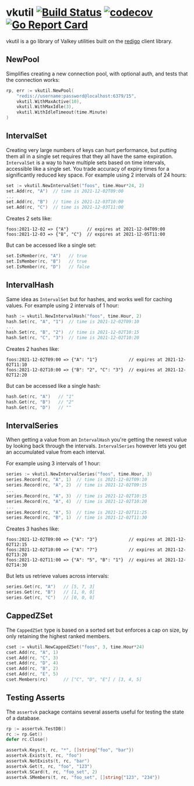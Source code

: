 # vkutil [![Build Status](https://github.com/nyaruka/vkutil/workflows/CI/badge.svg)](https://github.com/nyaruka/vkutil/actions?query=workflow%3ACI) [![codecov](https://codecov.io/gh/nyaruka/vkutil/branch/main/graph/badge.svg)](https://codecov.io/gh/nyaruka/vkutil) [![Go Report Card](https://goreportcard.com/badge/github.com/nyaruka/vkutil)](https://goreportcard.com/report/github.com/nyaruka/vkutil)

vkutil is a go library of Valkey utilities built on the [redigo](github.com/gomodule/redigo) client library.

## NewPool

Simplifies creating a new connection pool, with optional auth, and tests that the connection works:

```go
rp, err := vkutil.NewPool(
    "redis://username:password@localhost:6379/15", 
    vkutil.WithMaxActive(10), 
    vkutil.WithMaxIdle(3), 
    vkutil.WithIdleTimeout(time.Minute)
)
```

## IntervalSet

Creating very large numbers of keys can hurt performance, but putting them all in a single set requires that they all have the same expiration. `IntervalSet` is a way to have multiple sets based on time intervals, accessible like a single set. You trade accuracy of expiry times for a significantly reduced key space. For example using 2 intervals of 24 hours:

```go
set := vkutil.NewIntervalSet("foos", time.Hour*24, 2)
set.Add(rc, "A")  // time is 2021-12-02T09:00
...
set.Add(rc, "B")  // time is 2021-12-03T10:00
set.Add(rc, "C")  // time is 2021-12-03T11:00
```

Creates 2 sets like:

```
foos:2021-12-02 => {"A"}       // expires at 2021-12-04T09:00
foos:2021-12-03 => {"B", "C"}  // expires at 2021-12-05T11:00
```

But can be accessed like a single set:

```go
set.IsMember(rc, "A")   // true
set.IsMember(rc, "B")   // true
set.IsMember(rc, "D")   // false
```

## IntervalHash

Same idea as `IntervalSet` but for hashes, and works well for caching values. For example using 2 intervals of 1 hour:

```go
hash := vkutil.NewIntervalHash("foos", time.Hour, 2)
hash.Set(rc, "A", "1")  // time is 2021-12-02T09:10
...
hash.Set(rc, "B", "2")  // time is 2021-12-02T10:15
hash.Set(rc, "C", "3")  // time is 2021-12-02T10:20
```

Creates 2 hashes like:

```
foos:2021-12-02T09:00 => {"A": "1"}            // expires at 2021-12-02T11:10
foos:2021-12-02T10:00 => {"B": "2", "C": "3"}  // expires at 2021-12-02T12:20
```

But can be accessed like a single hash:

```go
hash.Get(rc, "A")   // "1"
hash.Get(rc, "B")   // "2"
hash.Get(rc, "D")   // ""
```

## IntervalSeries

When getting a value from an `IntervalHash` you're getting the newest value by looking back through the intervals. `IntervalSeries` however lets you get an accumulated value from each interval.

For example using 3 intervals of 1 hour:

```go
series := vkutil.NewIntervalSeries("foos", time.Hour, 3)
series.Record(rc, "A", 1)  // time is 2021-12-02T09:10
series.Record(rc, "A", 2)  // time is 2021-12-02T09:15
...
series.Record(rc, "A", 3)  // time is 2021-12-02T10:15
series.Record(rc, "A", 4)  // time is 2021-12-02T10:20
...
series.Record(rc, "A", 5)  // time is 2021-12-02T11:25
series.Record(rc, "B", 1)  // time is 2021-12-02T11:30
```

Creates 3 hashes like:

```
foos:2021-12-02T09:00 => {"A": "3"}            // expires at 2021-12-02T12:15
foos:2021-12-02T10:00 => {"A": "7"}            // expires at 2021-12-02T13:20
foos:2021-12-02T11:00 => {"A": "5", "B": "1"}  // expires at 2021-12-02T14:30
```

But lets us retrieve values across intervals:

```go
series.Get(rc, "A")   // [5, 7, 3]
series.Get(rc, "B")   // [1, 0, 0]
series.Get(rc, "C")   // [0, 0, 0]
```

## CappedZSet

The `CappedZSet` type is based on a sorted set but enforces a cap on size, by only retaining the highest ranked members.

```go
cset := vkutil.NewCappedZSet("foos", 3, time.Hour*24)
cset.Add(rc, "A", 1) 
cset.Add(rc, "C", 3) 
cset.Add(rc, "D", 4)
cset.Add(rc, "B", 2) 
cset.Add(rc, "E", 5) 
cset.Members(rc)      // ["C", "D", "E"] / [3, 4, 5]
```

## Testing Asserts

The `assertvk` package contains several asserts useful for testing the state of a database.

```go
rp := assertvk.TestDB()
rc := rp.Get()
defer rc.Close()

assertvk.Keys(t, rc, "*", []string{"foo", "bar"})
assertvk.Exists(t, rc, "foo")
assertvk.NotExists(t, rc, "bar")
assertvk.Get(t, rc, "foo", "123")
assertvk.SCard(t, rc, "foo_set", 2)
assertvk.SMembers(t, rc, "foo_set", []string{"123", "234"})
```
